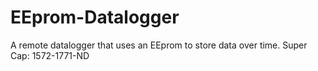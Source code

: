 # EEprom-Datalogger
A remote datalogger that uses an EEprom to store data over time. 
Super Cap:  1572-1771-ND 
